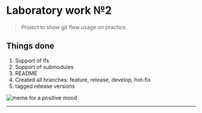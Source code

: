 # Laboratory work №2

> Project to show git flow usage on practice.

## Things done

1. Support of lfs
2. Support of submodules
3. README
4. Created all branches: feature, release, develop, hot-fix
5. tagged release versions

![meme for a positive mood](/coolest_meme.jpg)

---
